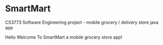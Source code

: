 # SmartMart
CS3773 Software Engineering project - mobile grocery / delivery store java app



Hello Welcome To SmartMart a mobile grocery store app! 



